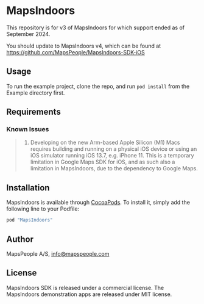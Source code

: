 # MapsIndoors

This repository is for v3 of MapsIndoors for which support ended as of September 2024.

You should update to MapsIndoors v4, which can be found at https://github.com/MapsPeople/MapsIndoors-SDK-iOS

## Usage

To run the example project, clone the repo, and run `pod install` from the Example directory first.

## Requirements

### Known Issues

> 1. Developing on the new Arm-based Apple Silicon (M1) Macs requires building and running on a physical iOS device or using an iOS simulator running iOS 13.7, e.g. iPhone 11. This is a temporary limitation in Google Maps SDK for iOS, and as such also a limitation in MapsIndoors, due to the dependency to Google Maps.

## Installation

MapsIndoors is available through [CocoaPods](http://cocoapods.org). To install
it, simply add the following line to your Podfile:

```ruby
pod "MapsIndoors"
```

## Author

MapsPeople A/S, info@mapspeople.com

## License

MapsIndoors SDK is released under a commercial license. The MapsIndoors demonstration apps are released under MIT license.
